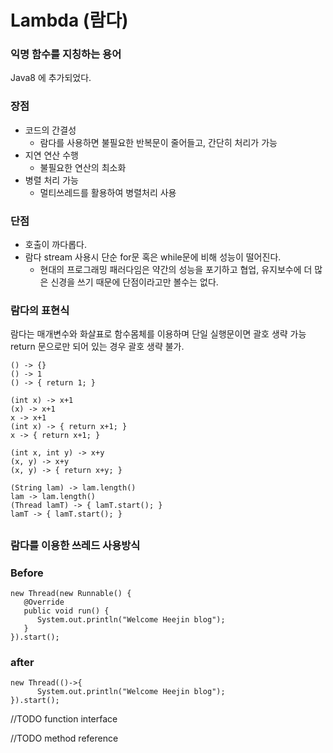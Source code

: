 # Lambda (람다)

###  익명 함수를 지칭하는 용어

Java8 에 추가되었다.

### 장점

- 코드의 간결성
    - 람다를 사용하면 불필요한 반복문이 줄어들고, 간단히 처리가 가능
- 지연 연산 수행 
    - 불필요한 연산의 최소화
- 병렬 처리 가능
    - 멀티쓰레드를 활용하여 병렬처리 사용
    
### 단점
- 호출이 까다롭다.
- 람다 stream 사용시 단순 for문 혹은 while문에 비해 성능이 떨어진다.
    - 현대의 프로그래밍 패러다임은 약간의 성능을 포기하고 협업, 유지보수에 더 많은 신경을 쓰기 때문에 단점이라고만 볼수는 없다.

### 람다의 표현식
람다는 매개변수와 화살표로 함수몸체를 이용하며 단일 실행문이면 괄호 생략 가능
return 문으로만 되어 있는 경우 괄호 생략 불가.

```
() -> {}
() -> 1
() -> { return 1; }

(int x) -> x+1
(x) -> x+1
x -> x+1
(int x) -> { return x+1; }
x -> { return x+1; }

(int x, int y) -> x+y
(x, y) -> x+y
(x, y) -> { return x+y; }

(String lam) -> lam.length()
lam -> lam.length()
(Thread lamT) -> { lamT.start(); }
lamT -> { lamT.start(); }
```

##

### 람다를 이용한 쓰레드 사용방식

### Before
```
new Thread(new Runnable() {
   @Override
   public void run() { 
      System.out.println("Welcome Heejin blog"); 
   }
}).start();
```

### after
```
new Thread(()->{
      System.out.println("Welcome Heejin blog");
}).start();
```

//TODO function interface

//TODO method reference
